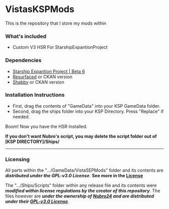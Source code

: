 # VistasKSPMods
This is the repository that I store my mods within

### What's included
- Custom V3 HSR For StarshipExpantionProject


### Dependencies

- [Starship Expantion Project | Beta 6](https://github.com/Kari1407/Starship-Expansion-Project/releases/tag/v3.0.0-b6)
- [Resurfaced](https://github.com/Tantares/Resurfaced/releases/) or CKAN version
- [Shabby](https://github.com/KSPModdingLibs/Shabby/releases) or CKAN version

### Installation Instructions
- First, drag the contents of "GameData" into your KSP GameData folder.
- Second, drag the ships folder into your KSP Directory. Press "Replace" if needed.

Boom! Now you have the HSR Installed.

**If you don't want Nubro's script, you may delete the script folder out of [KSP DIRECTORY]/Ships/**

---

### Licensing

All parts within the ".../GameData/VistaSEPMods" folder and its contents are ***distributed under the GPL-v3.0 License***. **See more in the [License](https://github.com/vistastudios1/VistasKSPMods/blob/main/LICENSE)**

The ".../Ships/Scripts" folder within any release file and its contents were ***modified within license regulations by the creator of this repository***. The files however are ***under the ownership of [Nubro24](https://github.com/Nubro24/KSP_Starship-kOS-Interface/tree/main) and are distributed under their [GPL-v3.0 License](https://github.com/Nubro24/KSP_Starship-kOS-Interface/blob/main/LICENSE)***.
